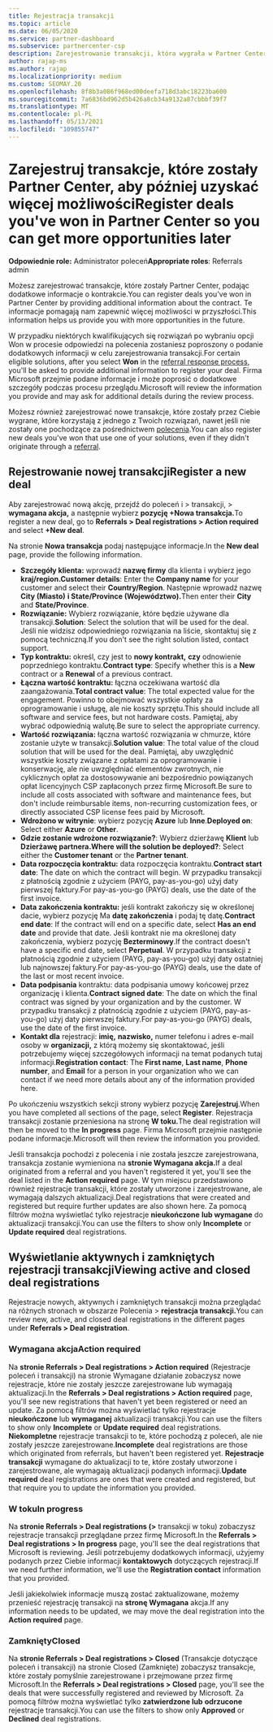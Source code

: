 ```yaml
---
title: Rejestracja transakcji
ms.topic: article
ms.date: 06/05/2020
ms.service: partner-dashboard
ms.subservice: partnercenter-csp
description: Zarejestrowanie transakcji, która wygrała w Partner Center, ułatwia firmie Microsoft zapewnienie większej liczby możliwości w przyszłości.
author: rajap-ms
ms.author: rajap
ms.localizationpriority: medium
ms.custom: SEOMAY.20
ms.openlocfilehash: 8f8b3a086f968ed00deefa718d3abc18223ba600
ms.sourcegitcommit: 7a6836bd962d5b426a8cb34a9132a87cbbbf39f7
ms.translationtype: MT
ms.contentlocale: pl-PL
ms.lasthandoff: 05/13/2021
ms.locfileid: "109855747"
---
```

# <a name="register-deals-youve-won-in-partner-center-so-you-can-get-more-opportunities-later"></a><span data-ttu-id="f9c2a-103">Zarejestruj transakcje, które zostały Partner Center, aby później uzyskać więcej możliwości</span><span class="sxs-lookup"><span data-stu-id="f9c2a-103">Register deals you've won in Partner Center so you can get more opportunities later</span></span>

<span data-ttu-id="f9c2a-104">**Odpowiednie role:** Administrator poleceń</span><span class="sxs-lookup"><span data-stu-id="f9c2a-104">**Appropriate roles**: Referrals admin</span></span>

<span data-ttu-id="f9c2a-105">Możesz zarejestrować transakcje, które zostały Partner Center, podając dodatkowe informacje o kontrakcie.</span><span class="sxs-lookup"><span data-stu-id="f9c2a-105">You can register deals you've won in Partner Center by providing additional information about the contract.</span></span> <span data-ttu-id="f9c2a-106">Te informacje pomagają nam zapewnić więcej możliwości w przyszłości.</span><span class="sxs-lookup"><span data-stu-id="f9c2a-106">This information helps us provide you with more opportunities in the future.</span></span>

<span data-ttu-id="f9c2a-107">W przypadku niektórych kwalifikujących  się [](manage-leads.md)rozwiązań po wybraniu opcji Won w procesie odpowiedzi na polecenia zostaniesz poproszony o podanie dodatkowych informacji w celu zarejestrowania transakcji.</span><span class="sxs-lookup"><span data-stu-id="f9c2a-107">For certain eligible solutions, after you select **Won** in the [referral response process](manage-leads.md), you'll be asked to provide additional information to register your deal.</span></span> <span data-ttu-id="f9c2a-108">Firma Microsoft przejmie podane informacje i może poprosić o dodatkowe szczegóły podczas procesu przeglądu.</span><span class="sxs-lookup"><span data-stu-id="f9c2a-108">Microsoft will review the information you provide and may ask for additional details during the review process.</span></span>

<span data-ttu-id="f9c2a-109">Możesz również zarejestrować nowe transakcje, które zostały przez Ciebie wygrane, które korzystają z jednego z Twoich rozwiązań, nawet jeśli nie zostały one pochodzące za pośrednictwem [polecenia](referrals.md).</span><span class="sxs-lookup"><span data-stu-id="f9c2a-109">You can also register new deals you've won that use one of your solutions, even if they didn't originate through a [referral](referrals.md).</span></span> 

## <a name="register-a-new-deal"></a><span data-ttu-id="f9c2a-110">Rejestrowanie nowej transakcji</span><span class="sxs-lookup"><span data-stu-id="f9c2a-110">Register a new deal</span></span>

<span data-ttu-id="f9c2a-111">Aby zarejestrować nową akcję, przejdź do poleceń i > transakcji, > **wymagana akcja,** a następnie wybierz **pozycję +Nowa transakcja.**</span><span class="sxs-lookup"><span data-stu-id="f9c2a-111">To register a new deal, go to **Referrals > Deal registrations > Action required** and select **+New deal**.</span></span>

<span data-ttu-id="f9c2a-112">Na stronie **Nowa transakcja** podaj następujące informacje.</span><span class="sxs-lookup"><span data-stu-id="f9c2a-112">In the **New deal** page, provide the following information.</span></span>

- <span data-ttu-id="f9c2a-113">**Szczegóły klienta:** wprowadź **nazwę firmy** dla klienta i wybierz jego **kraj/region.**</span><span class="sxs-lookup"><span data-stu-id="f9c2a-113">**Customer details**: Enter the **Company name** for your customer and select their **Country/Region**.</span></span> <span data-ttu-id="f9c2a-114">Następnie wprowadź nazwę **City (Miasto)** **i State/Province (Województwo).**</span><span class="sxs-lookup"><span data-stu-id="f9c2a-114">Then enter their **City** and **State/Province**.</span></span>
- <span data-ttu-id="f9c2a-115">**Rozwiązanie:** Wybierz rozwiązanie, które będzie używane dla transakcji.</span><span class="sxs-lookup"><span data-stu-id="f9c2a-115">**Solution**: Select the solution that will be used for the deal.</span></span> <span data-ttu-id="f9c2a-116">Jeśli nie widzisz odpowiedniego rozwiązania na liście, skontaktuj się z pomocą techniczną.</span><span class="sxs-lookup"><span data-stu-id="f9c2a-116">If you don't see the right solution listed, contact support.</span></span>
- <span data-ttu-id="f9c2a-117">**Typ kontraktu:** określ, czy jest to **nowy kontrakt,** **czy** odnowienie poprzedniego kontraktu.</span><span class="sxs-lookup"><span data-stu-id="f9c2a-117">**Contract type**: Specify whether this is a **New** contract or a **Renewal** of a previous contract.</span></span>
- <span data-ttu-id="f9c2a-118">**Łączna wartość kontraktu:** łączna oczekiwana wartość dla zaangażowania.</span><span class="sxs-lookup"><span data-stu-id="f9c2a-118">**Total contract value**: The total expected value for the engagement.</span></span> <span data-ttu-id="f9c2a-119">Powinno to obejmować wszystkie opłaty za oprogramowanie i usługę, ale nie koszty sprzętu.</span><span class="sxs-lookup"><span data-stu-id="f9c2a-119">This should include all software and service fees, but not hardware costs.</span></span> <span data-ttu-id="f9c2a-120">Pamiętaj, aby wybrać odpowiednią walutę.</span><span class="sxs-lookup"><span data-stu-id="f9c2a-120">Be sure to select the appropriate currency.</span></span>
- <span data-ttu-id="f9c2a-121">**Wartość rozwiązania:** łączna wartość rozwiązania w chmurze, które zostanie użyte w transakcji.</span><span class="sxs-lookup"><span data-stu-id="f9c2a-121">**Solution value**: The total value of the cloud solution that will be used for the deal.</span></span> <span data-ttu-id="f9c2a-122">Pamiętaj, aby uwzględnić wszystkie koszty związane z opłatami za oprogramowanie i konserwację, ale nie uwzględniać elementów zwrotnych, nie cyklicznych opłat za dostosowywanie ani bezpośrednio powiązanych opłat licencyjnych CSP zapłaconych przez firmę Microsoft.</span><span class="sxs-lookup"><span data-stu-id="f9c2a-122">Be sure to include all costs associated with software and maintenance fees, but don't include reimbursable items, non-recurring customization fees, or directly associated CSP license fees paid by Microsoft.</span></span>
- <span data-ttu-id="f9c2a-123">**Wdrożono w witrynie**: wybierz pozycję **Azure** lub **Inne**.</span><span class="sxs-lookup"><span data-stu-id="f9c2a-123">**Deployed on**: Select either **Azure** or **Other**.</span></span>
- <span data-ttu-id="f9c2a-124">**Gdzie zostanie wdrożone rozwiązanie?**: Wybierz dzierżawę **Klient** lub **Dzierżawę partnera.**</span><span class="sxs-lookup"><span data-stu-id="f9c2a-124">**Where will the solution be deployed?**: Select either the **Customer tenant** or the **Partner tenant**.</span></span>
- <span data-ttu-id="f9c2a-125">**Data rozpoczęcia kontraktu:** data rozpoczęcia kontraktu.</span><span class="sxs-lookup"><span data-stu-id="f9c2a-125">**Contract start date**: The date on which the contract will begin.</span></span> <span data-ttu-id="f9c2a-126">W przypadku transakcji z płatnością zgodnie z użyciem (PAYG, pay-as-you-go) użyj daty pierwszej faktury.</span><span class="sxs-lookup"><span data-stu-id="f9c2a-126">For pay-as-you-go (PAYG) deals, use the date of the first invoice.</span></span>
- <span data-ttu-id="f9c2a-127">**Data zakończenia kontraktu:** jeśli kontrakt zakończy się w określonej dacie, wybierz pozycję Ma **datę zakończenia** i podaj tę datę.</span><span class="sxs-lookup"><span data-stu-id="f9c2a-127">**Contract end date**: If the contract will end on a specific date, select **Has an end date** and provide that date.</span></span> <span data-ttu-id="f9c2a-128">Jeśli kontrakt nie ma określonej daty zakończenia, wybierz pozycję **Bezterminowy**.</span><span class="sxs-lookup"><span data-stu-id="f9c2a-128">If the contract doesn't have a specific end date, select **Perpetual**.</span></span> <span data-ttu-id="f9c2a-129">W przypadku transakcji z płatnością zgodnie z użyciem (PAYG, pay-as-you-go) użyj daty ostatniej lub najnowszej faktury.</span><span class="sxs-lookup"><span data-stu-id="f9c2a-129">For pay-as-you-go (PAYG) deals, use the date of the last or most recent invoice.</span></span>
- <span data-ttu-id="f9c2a-130">**Data podpisania** kontraktu: data podpisania umowy końcowej przez organizację i klienta.</span><span class="sxs-lookup"><span data-stu-id="f9c2a-130">**Contract signed date**: The date on which the final contract was signed by your organization and by the customer.</span></span> <span data-ttu-id="f9c2a-131">W przypadku transakcji z płatnością zgodnie z użyciem (PAYG, pay-as-you-go) użyj daty pierwszej faktury.</span><span class="sxs-lookup"><span data-stu-id="f9c2a-131">For pay-as-you-go (PAYG) deals, use the date of the first invoice.</span></span>
- <span data-ttu-id="f9c2a-132">**Kontakt dla** rejestracji: **imię,** **nazwisko,** numer  telefonu i adres e-mail osoby w **organizacji,** z którą możemy się skontaktować, jeśli potrzebujemy więcej szczegółowych informacji na temat podanych tutaj informacji.</span><span class="sxs-lookup"><span data-stu-id="f9c2a-132">**Registration contact**: The **First name**, **Last name**, **Phone number**, and **Email** for a person in your organization who we can contact if we need more details about any of the information provided here.</span></span>

<span data-ttu-id="f9c2a-133">Po ukończeniu wszystkich sekcji strony wybierz pozycję **Zarejestruj**.</span><span class="sxs-lookup"><span data-stu-id="f9c2a-133">When you have completed all sections of the page, select **Register**.</span></span> <span data-ttu-id="f9c2a-134">Rejestracja transakcji zostanie przeniesiona na stronę **W toku.**</span><span class="sxs-lookup"><span data-stu-id="f9c2a-134">The deal registration will then be moved to the **In progress** page.</span></span> <span data-ttu-id="f9c2a-135">Firma Microsoft przejmie następnie podane informacje.</span><span class="sxs-lookup"><span data-stu-id="f9c2a-135">Microsoft will then review the information you provided.</span></span>

<span data-ttu-id="f9c2a-136">Jeśli transakcja pochodzi z polecenia i nie została jeszcze zarejestrowana, transakcja zostanie wymieniona na **stronie Wymagana akcja.**</span><span class="sxs-lookup"><span data-stu-id="f9c2a-136">If a deal originated from a referral and you haven't registered it yet, you'll see the deal listed in the **Action required** page.</span></span> <span data-ttu-id="f9c2a-137">W tym miejscu przedstawiono również rejestracje transakcji, które zostały utworzone i zarejestrowane, ale wymagają dalszych aktualizacji.</span><span class="sxs-lookup"><span data-stu-id="f9c2a-137">Deal registrations that were created and registered but require further updates are also shown here.</span></span> <span data-ttu-id="f9c2a-138">Za pomocą filtrów można wyświetlać tylko rejestracje **nieukończone** **lub wymagane** do aktualizacji transakcji.</span><span class="sxs-lookup"><span data-stu-id="f9c2a-138">You can use the filters to show only **Incomplete** or **Update required** deal registrations.</span></span>

## <a name="viewing-active-and-closed-deal-registrations"></a><span data-ttu-id="f9c2a-139">Wyświetlanie aktywnych i zamkniętych rejestracji transakcji</span><span class="sxs-lookup"><span data-stu-id="f9c2a-139">Viewing active and closed deal registrations</span></span>

<span data-ttu-id="f9c2a-140">Rejestracje nowych, aktywnych i zamkniętych transakcji można przeglądać na różnych stronach w obszarze Polecenia > **rejestracja transakcji.**</span><span class="sxs-lookup"><span data-stu-id="f9c2a-140">You can review new, active, and closed deal registrations in the different pages under **Referrals > Deal registration**.</span></span>

### <a name="action-required"></a><span data-ttu-id="f9c2a-141">Wymagana akcja</span><span class="sxs-lookup"><span data-stu-id="f9c2a-141">Action required</span></span>

<span data-ttu-id="f9c2a-142">Na **stronie Referrals > Deal registrations > Action required** (Rejestracje poleceń i transakcji) na stronie Wymagane działanie zobaczysz nowe rejestracje, które nie zostały jeszcze zarejestrowane lub wymagają aktualizacji.</span><span class="sxs-lookup"><span data-stu-id="f9c2a-142">In the **Referrals > Deal registrations > Action required** page, you'll see new registrations that haven't yet been registered or need an update.</span></span> <span data-ttu-id="f9c2a-143">Za pomocą filtrów można wyświetlać tylko rejestracje **nieukończone** lub **wymaganej** aktualizacji transakcji.</span><span class="sxs-lookup"><span data-stu-id="f9c2a-143">You can use the filters to show only **Incomplete** or **Update required** deal registrations.</span></span> <span data-ttu-id="f9c2a-144">**Niekompletne** rejestracje transakcji to te, które pochodzą z poleceń, ale nie zostały jeszcze zarejestrowane.</span><span class="sxs-lookup"><span data-stu-id="f9c2a-144">**Incomplete** deal registrations are those which originated from referrals, but haven't been registered yet.</span></span> <span data-ttu-id="f9c2a-145">**Rejestracje transakcji** wymagane do aktualizacji to te, które zostały utworzone i zarejestrowane, ale wymagają aktualizacji podanych informacji.</span><span class="sxs-lookup"><span data-stu-id="f9c2a-145">**Update required** deal registrations are ones that were created and registered, but that require you to update the information you provided.</span></span>

### <a name="in-progress"></a><span data-ttu-id="f9c2a-146">W toku</span><span class="sxs-lookup"><span data-stu-id="f9c2a-146">In progress</span></span>

<span data-ttu-id="f9c2a-147">Na **stronie Referrals > Deal registrations (>** transakcji w toku) zobaczysz rejestracje transakcji przeglądane przez firmę Microsoft.</span><span class="sxs-lookup"><span data-stu-id="f9c2a-147">In the **Referrals > Deal registrations > In progress** page, you'll see the deal registrations that Microsoft is reviewing.</span></span> <span data-ttu-id="f9c2a-148">Jeśli potrzebujemy dodatkowych informacji, użyjemy podanych przez Ciebie informacji **kontaktowych** dotyczących rejestracji.</span><span class="sxs-lookup"><span data-stu-id="f9c2a-148">If we need further information, we'll use the **Registration contact** information that you provided.</span></span>

<span data-ttu-id="f9c2a-149">Jeśli jakiekolwiek informacje muszą zostać zaktualizowane, możemy przenieść rejestrację transakcji na **stronę Wymagana** akcja.</span><span class="sxs-lookup"><span data-stu-id="f9c2a-149">If any information needs to be updated, we may move the deal registration into the **Action required** page.</span></span>

### <a name="closed"></a><span data-ttu-id="f9c2a-150">Zamknięty</span><span class="sxs-lookup"><span data-stu-id="f9c2a-150">Closed</span></span>

<span data-ttu-id="f9c2a-151">Na **stronie Referrals > Deal registrations > Closed** (Transakcje dotyczące poleceń i transakcji) na stronie Closed (Zamknięte) zobaczysz transakcje, które zostały pomyślnie zarejestrowane i przejmowane przez firmę Microsoft.</span><span class="sxs-lookup"><span data-stu-id="f9c2a-151">In the **Referrals > Deal registrations > Closed** page, you'll see the deals that were successfully registered and reviewed by Microsoft.</span></span> <span data-ttu-id="f9c2a-152">Za pomocą filtrów można wyświetlać tylko **zatwierdzone lub** **odrzucone** rejestracje transakcji.</span><span class="sxs-lookup"><span data-stu-id="f9c2a-152">You can use the filters to show only **Approved** or **Declined** deal registrations.</span></span>
